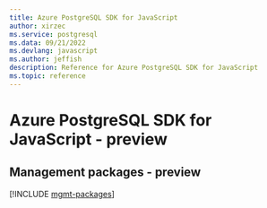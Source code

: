 ```yaml
---
title: Azure PostgreSQL SDK for JavaScript
author: xirzec
ms.service: postgresql
ms.data: 09/21/2022
ms.devlang: javascript
ms.author: jeffish
description: Reference for Azure PostgreSQL SDK for JavaScript
ms.topic: reference
---
```

# Azure PostgreSQL SDK for JavaScript - preview

## Management packages - preview
[!INCLUDE [mgmt-packages](postgresql-mgmt-index.md)]